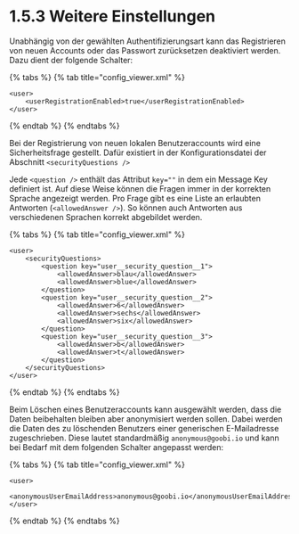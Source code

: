 # 1.5.3 Weitere Einstellungen

Unabhängig von der gewählten Authentifizierungsart kann das Registrieren von neuen Accounts oder das Passwort zurücksetzen deaktiviert werden. Dazu dient der folgende Schalter:

{% tabs %}
{% tab title="config\_viewer.xml" %}
```markup
<user>
    <userRegistrationEnabled>true</userRegistrationEnabled>
</user>
```
{% endtab %}
{% endtabs %}

Bei der Registrierung von neuen lokalen Benutzeraccounts wird eine Sicherheitsfrage gestellt. Dafür existiert in der Konfigurationsdatei der Abschnitt `<securityQuestions />`

Jede `<question />` enthält das Attribut `key=""` in dem ein Message Key definiert ist. Auf diese Weise können die Fragen immer in der korrekten Sprache angezeigt werden. Pro Frage gibt es eine Liste an erlaubten Antworten \(`<allowedAnswer />`\). So können auch Antworten aus verschiedenen Sprachen korrekt abgebildet werden.

{% tabs %}
{% tab title="config\_viewer.xml" %}
```markup
<user>
    <securityQuestions>
        <question key="user__security_question__1">
            <allowedAnswer>blau</allowedAnswer>
            <allowedAnswer>blue</allowedAnswer>
        </question>
        <question key="user__security_question__2">
            <allowedAnswer>6</allowedAnswer>
            <allowedAnswer>sechs</allowedAnswer>
            <allowedAnswer>six</allowedAnswer>
        </question>
        <question key="user__security_question__3">
            <allowedAnswer>b</allowedAnswer>
            <allowedAnswer>t</allowedAnswer>
        </question>
    </securityQuestions>
</user>
```
{% endtab %}
{% endtabs %}

Beim Löschen eines Benutzeraccounts kann ausgewählt werden, dass die Daten beibehalten bleiben aber anonymisiert werden sollen. Dabei werden die Daten des zu löschenden Benutzers einer generischen E-Mailadresse zugeschrieben. Diese lautet standardmäßig `anonymous@goobi.io` und kann bei Bedarf mit dem folgenden Schalter angepasst werden:

{% tabs %}
{% tab title="config\_viewer.xml" %}
```markup
<user>
    <anonymousUserEmailAddress>anonymous@goobi.io</anonymousUserEmailAddress>
</user>
```
{% endtab %}
{% endtabs %}



